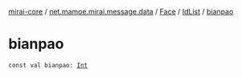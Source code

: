[mirai-core](../../../index.md) / [net.mamoe.mirai.message.data](../../index.md) / [Face](../index.md) / [IdList](index.md) / [bianpao](./bianpao.md)

# bianpao

`const val bianpao: `[`Int`](https://kotlinlang.org/api/latest/jvm/stdlib/kotlin/-int/index.html)